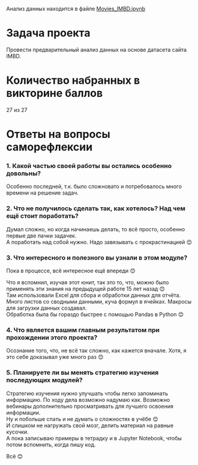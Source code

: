 Анализ данных находится в файле [Movies_IMBD.ipynb](./Movies_IMBD.ipynb)

# Задача проекта
Провести предварительный анализ данных на основе датасета сайта IMBD.

# Количество набранных в викторине баллов
27 из 27

# Ответы на вопросы саморефлексии
### 1. Какой частью своей работы вы остались особенно довольны?
Особенно последней, т.к. было сложновато и потребовалось много времени на решение задач.

### 2. Что не получилось сделать так, как хотелось? Над чем ещё стоит поработать?
Думал сложно, но когда начинаешь делать, то всё просто, особенно первые две пачки задачек.\
А поработать над собой нужно. Надо завязывать с прокрастинацией 😊

### 3. Что интересного и полезного вы узнали в этом модуле?
Пока в процессе, всё интересное ещё впереди 😊

Что я вспомнил, изучая этот юнит, так это то, что, можно было применять эти знания на предыдущей работе 15 лет назад 😊\
Там использовали Excel для сбора и обработки данных для отчёта. 
Много листов со сводными данными, куча формул в ячейках. Макросы для загрузки данных создавал.\
Обработка была бы гораздо быстрее с помощью Pandas в Python 😊

### 4. Что является вашим главным результатом при прохождении этого проекта?
Осознание того, что, не всё так сложно, как кажется вначале. Хотя, я это себе доказывал уже много раз 😊

### 5. Планируете ли вы менять стратегию изучения последующих модулей?
Стратегию изучения нужно улучшать чтобы легко запоминать информацию. По ходу дела возможно надумаю как.
Возможно вебинары дополнительно просматривать для лучшего освоения информации.\
Ну и побольше спать и не думать о сложностях в учёбе 😊\
И слишком не нагружать свой мозг, делить материал на равные кусочки.\
А пока записываю примеры в тетрадку и в Jupyter Notebook, чтобы потом вспомнить, когда пишу код.

Всё 😊

